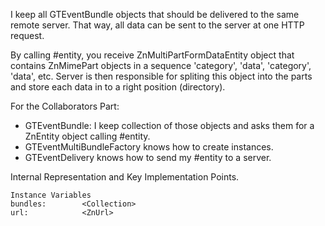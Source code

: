I keep all GTEventBundle objects that should be delivered to the same remote server. That way, all data can be sent to the server at one HTTP request.

By calling #entity, you receive ZnMultiPartFormDataEntity object that contains ZnMimePart objects in a sequence 'category', 'data', 'category', 'data', etc. Server is then responsible for spliting this object into the parts and store each data in to a right position (directory).

For the Collaborators Part: 
- GTEventBundle: I keep collection of those objects and asks them for a ZnEntity object calling #entity.
- GTEventMultiBundleFactory knows how to create instances.
- GTEventDelivery knows how to send my #entity to a server.

Internal Representation and Key Implementation Points.

    Instance Variables
	bundles:		<Collection>
	url:			<ZnUrl>
